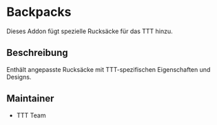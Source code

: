 # Backpacks

Dieses Addon fügt spezielle Rucksäcke für das TTT hinzu.

## Beschreibung

Enthält angepasste Rucksäcke mit TTT-spezifischen Eigenschaften und Designs.

## Maintainer

- TTT Team
